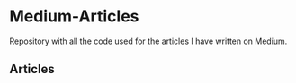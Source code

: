 # Medium-Articles

Repository with all the code used for the articles I have written on Medium. 

## Articles




